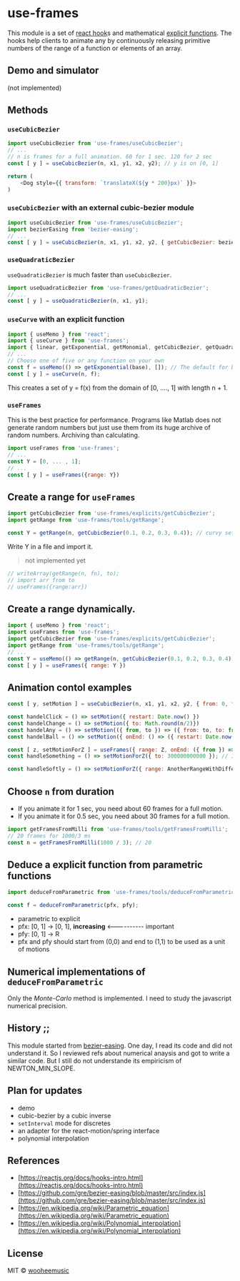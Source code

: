 # use-frames
This module is a set of [react hook](https://reactjs.org/docs/hooks-intro.html)s and mathematical [explicit functions](https://en.wikipedia.org/wiki/Parametric_equation#Computer-aided_design). The hooks help clients to animate any by continuously releasing primitive numbers of the range of a function or elements of an array.

## Demo and simulator
(not implemented)

## Methods

### `useCubicBezier`
```js
import useCubicBezier from 'use-frames/useCubicBezier';
// ...
// n is frames for a full animation. 60 for 1 sec. 120 for 2 sec
const [ y ] = useCubicBezier(n, x1, y1, x2, y2); // y is on [0, 1]

return (
    <Dog style={{ transform: `translateX(${y * 200}px)` }}>
)
```

### `useCubicBezier` with an external cubic-bezier module
```js
import useCubicBezier from 'use-frames/useCubicBezier';
import bezierEasing from 'bezier-easing';
// ...
const [ y ] = useCubicBezier(n, x1, y1, x2, y2, { getCubicBezier: bezierEasing });
```

### `useQuadraticBezier`
`useQuadraticBezier` is much faster than `useCubicBezier`.
```js
import useQuadraticBezier from 'use-frames/getQuadraticBezier';
// ...
const [ y ] = useQuadraticBezier(n, x1, y1);
```

### `useCurve` with an explicit function
```js
import { useMemo } from 'react';
import { useCurve } from 'use-frames';
import { linear, getExponential, getMonomial, getCubicBezier, getQuadraticBezier } from 'use-frames/explicits';
// ...
// Choose one of five or any function on your own
const f = useMemo(() => getExponential(base), []); // The default for base is e.
const [ y ] = useCurve(n, f);
```
This creates a set of y = f(x) from the domain of [0, ...., 1] with length n + 1.

### `useFrames`
This is the best practice for performance.
Programs like Matlab does not generate random numbers but just use them from its huge archive of random numbers. Archiving than calculating.
```js
import useFrames from 'use-frames';
// ...
const Y = [0, ... , 1];
// ...
const [ y ] = useFrames({range: Y})
```

## Create a range for `useFrames`
```js
import getCubicBezier from 'use-frames/explicits/getCubicBezier';
import getRange from 'use-frames/tools/getRange';

const Y = getRange(n, getCubicBezier(0.1, 0.2, 0.3, 0.4)); // curvy set of [0, ..., 1], length n + 1
```
Write Y in a file and import it.
> not implemented yet
```js
// writeArray(getRange(n, fn), to);
// import arr from to
// useFrames({range:arr})
```

## Create a range dynamically.
```js
import { useMemo } from 'react';
import useFrames from 'use-frames';
import getCubicBezier from 'use-frames/explicits/getCubicBezier';
import getRange from 'use-frames/tools/getRange';
// ...
const Y = useMemo(() => getRange(n, getCubicBezier(0.1, 0.2, 0.3, 0.4)), []); 
const [ y ] = useFrames({ range: Y })
```

## Animation contol examples
```js
const [ y, setMotion ] = useCubicBezier(n, x1, y1, x2, y2, { from: 0, to: n, onEnd: ({ from, end }) => ({ from: to, to: from }) }) // useCurve, useQuadraticBezier also work like this.

const handelClick = () => setMotion({ restart: Date.now() })
const handelChange = () => setMotion({ to: Math.round(n/2)})
const handelAny = () => setMotion(({ from, to }) => ({ from: to, to: from }));
const handelBall = () => setMotion({ onEnd: () => ({ restart: Date.now() }) })

const [ z, setMotionForZ ] = useFrames({ range: Z, onEnd: ({ from }) => ({ to: from })})
const handleSomething = () => setMotionForZ({ to: 300000000000 }); // It's ok to exceed its limit. It just release numbers to the limit.

const handleSoftly = () => setMotionForZ({ range: AnotherRangeWithDifferentLength }); // It works
```

## Choose `n` from duration
- If you animate it for 1 sec, you need about 60 frames for a full motion.
- If you animate it for 0.5 sec, you need about 30 frames for a full motion.
```js
import getFramesFromMilli from 'use-frames/tools/getFramesFromMilli';
// 20 frames for 1000/3 ms
const n = getFramesFromMilli(1000 / 3); // 20
```

## Deduce a explicit function from parametric functions
```js
import deduceFromParametric from 'use-frames/tools/deduceFromParametric';

const f = deduceFromParametric(pfx, pfy);
```
- parametric to explicit
- pfx: [0, 1] -> [0, 1], **increasing** <---------- important
- pfy: [0, 1] -> R
- pfx and pfy should start from (0,0) and end to (1,1) to be used as a unit of motions 

## Numerical implementations of `deduceFromParametric`
Only the *Monte-Carlo* method is implemented. I need to study the javascript numerical precision.

## History ;;
This module started from [bezier-easing](https://github.com/gre/bezier-easing). One day, I read its code and did not understand it. So I reviewed refs about numerical anaysis and got to write a similar code. But I still do not understande its empiricism of NEWTON_MIN_SLOPE.

## Plan for updates
- demo
- cubic-bezier by a cubic inverse
- `setInterval` mode for discretes
- an adapter for the react-motion/spring interface
- polynomial interpolation

## References
- [https://reactjs.org/docs/hooks-intro.html](https://reactjs.org/docs/hooks-intro.html)
- [https://github.com/gre/bezier-easing/blob/master/src/index.js](https://github.com/gre/bezier-easing/blob/master/src/index.js)
- [https://en.wikipedia.org/wiki/Parametric_equation](https://en.wikipedia.org/wiki/Parametric_equation)
- [https://en.wikipedia.org/wiki/Polynomial_interpolation](https://en.wikipedia.org/wiki/Polynomial_interpolation)

## License

MIT © [wooheemusic](https://github.com/wooheemusic)




